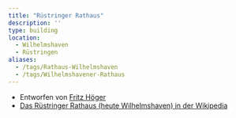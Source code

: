 ```yaml
---
title: "Rüstringer Rathaus"
description: ''
type: building
location:
  - Wilhelmshaven
  - Rüstringen
aliases:
  - /tags/Rathaus-Wilhelmshaven
  - /tags/Wilhelmshavener-Rathaus
---
```


* Entworfen von [Fritz Höger](/tags/Fritz-Höger)
* [Das Rüstringer Rathaus (heute Wilhelmshaven) in der Wikipedia](https://de.wikipedia.org/wiki/Rathaus_Wilhelmshaven)
